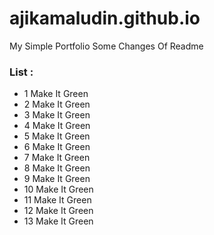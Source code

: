 # ajikamaludin.github.io

My Simple Portfolio
Some Changes Of Readme

### List :
- 1 Make It Green
- 2 Make It Green
- 3 Make It Green
- 4 Make It Green
- 5 Make It Green
- 6 Make It Green
- 7 Make It Green
- 8 Make It Green
- 9 Make It Green
- 10 Make It Green
- 11 Make It Green
- 12 Make It Green
- 13 Make It Green

